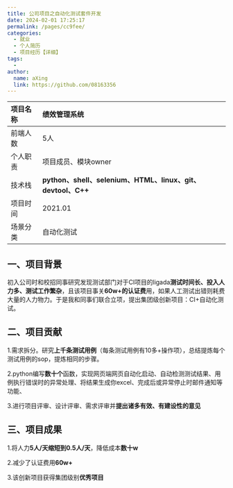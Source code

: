 ```yaml
---
title: 公司项目之自动化测试套件开发
date: 2024-02-01 17:25:17
permalink: /pages/cc9fee/
categories:
  - 就业
  - 个人简历
  - 项目经历【详细】
tags:
  - 
author: 
  name: aXing
  link: https://github.com/08163356
---
```




| 项目名称 | 绩效管理系统                                                |
| :------- | :---------------------------------------------------------- |
| 前端人数 | 5人                                                         |
| 个人职责 | 项目成员、模块owner                                         |
| 技术栈   | **python、shell、selenium、HTML、linux、git、devtool、C++** |
| 项目时间 | 2021.01                                                     |
| 场景分类 | 自动化测试                                                  |

## 一、项目背景

初入公司时和校招同事研究发现测试部门对于CI项目的ligada**测试时间长、投入人力多、测试工作繁杂**，且该项目事关**60w+的认证费**用，如果人工测试出错则耗费大量的人力物力。于是我和同事们联合立项，提出集团级创新项目：CI+自动化测试。

## 二、项目贡献

1.需求拆分。研究**上千条测试用例**（每条测试用例有10多+操作项），总结提炼每个测试用例的sop，提炼相同的步骤。

2.python编写**数十个**函数，实现网页端网页自动化启动、自动检测测试结果、用例执行错误时的异常处理、将结果生成你excel、完成后或异常停止时邮件通知等功能、

3.进行项目评审、设计评审、需求评审并**提出诸多有效、有建设性的意见**

## 三、项目成果

1.将人力**5人/天缩短到0.5人/天**，降低成本**数十w**

2.减少了认证费用**60w+**

3.该创新项目获得集团级别**优秀项目**